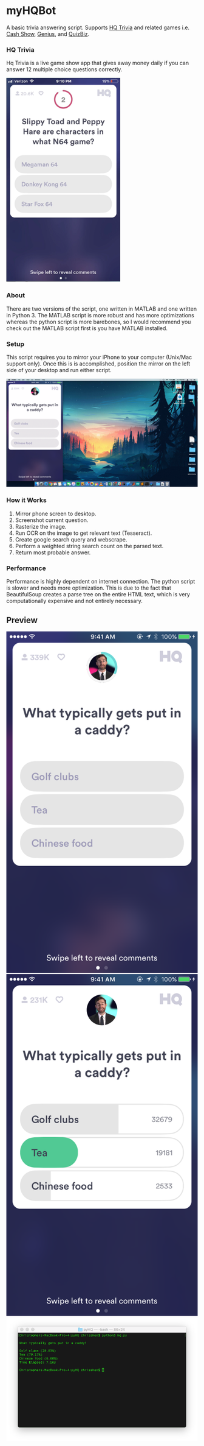# myHQBot
A basic trivia answering script. Supports [HQ Trivia](https://itunes.apple.com/us/app/hq-live-trivia-game-show/id1232278996?mt=8) and related games i.e. [Cash Show](https://itunes.apple.com/us/app/cash-show-win-real-cash/id1335097700?mt=8), [Genius](https://genius-quiz.com/), and [QuizBiz](https://twitter.com/quizbizlive?lang=en).

### HQ Trivia
Hq Trivia is a live game show app that gives away money daily if you can answer 12 multiple choice questions correctly.

<img src="tests/test1.png" width="300">

### About
There are two versions of the script, one written in MATLAB and one written in Python 3.  The MATLAB script is more robust and has more optimizations whereas the python script is more barebones, so I would recommend you check out the MATLAB script first is you have MATLAB installed.

### Setup
This script requires you to mirror your iPhone to your computer (Unix/Mac support only).  Once this is is accomplished, position the mirror on the left side of your desktop and run either script. 

![](desktop.png)

### How it Works
1. Mirror phone screen to desktop.
2. Screenshot current question.
3. Rasterize the image.
4. Run OCR on the image to get relevant text (Tesseract).
5. Create google search query and webscrape.
6. Perform a weighted string search count on the parsed text.
7. Return most probable answer.

### Performance
Performance is highly dependent on internet connection.  The python script is slower and needs more optimization.  This is due to the fact that BeautifulSoup creates a parse tree on the entire HTML text, which is very computationally expensive and not entirely necessary.  

## Preview
![](tests/test0.png) ![](tests/test0ans.png)
![](commandline.png)

